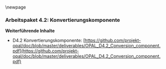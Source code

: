 \newpage

### Arbeitspaket 4.2: Konvertierungskomponente


**Weiterführende Inhalte**

* D4.2 Konvertierungskomponente: [https://github.com/projekt-opal/doc/blob/master/deliverables/OPAL_D4.2_Conversion_component.pdf](https://github.com/projekt-opal/doc/blob/master/deliverables/OPAL_D4.2_Conversion_component.pdf)

